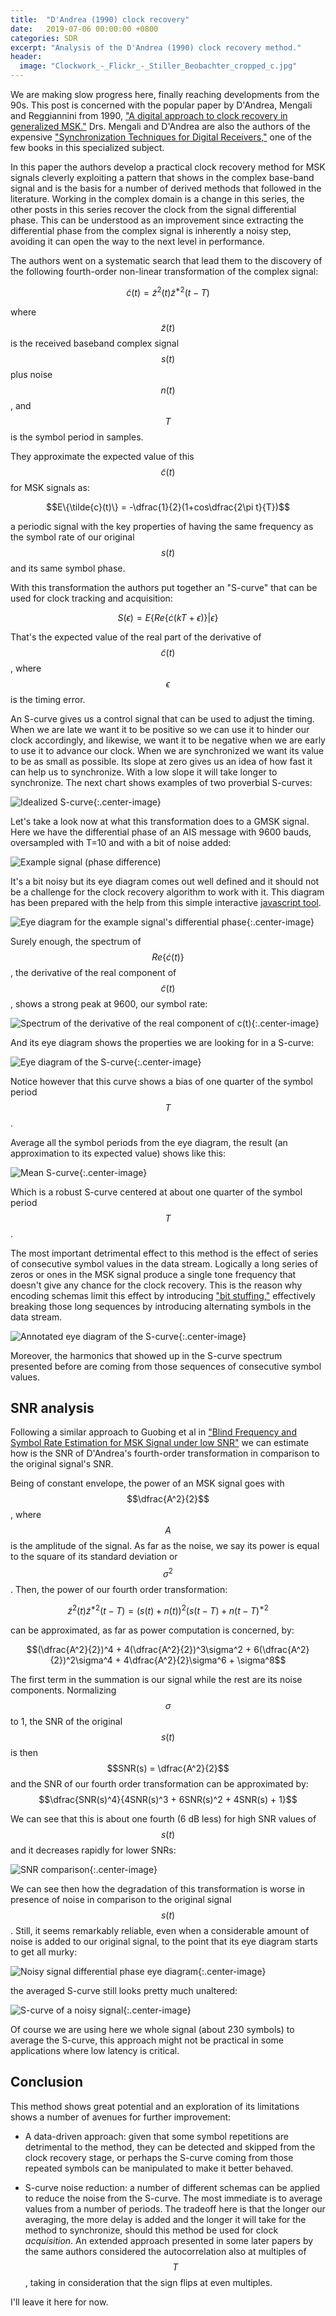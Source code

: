 ```yaml
---
title:  "D'Andrea (1990) clock recovery"
date:   2019-07-06 00:00:00 +0800
categories: SDR
excerpt: "Analysis of the D'Andrea (1990) clock recovery method."
header:
  image: "Clockwork_-_Flickr_-_Stiller_Beobachter_cropped_c.jpg"
---
```


We are making slow progress here, finally reaching developments from the 90s. This post is concerned with the popular paper by D'Andrea, Mengali and Reggiannini from 1990, ["A digital approach to clock recovery in generalized MSK."][paper] Drs. Mengali and D'Andrea are also the authors of the expensive ["Synchronization Techniques for Digital Receivers,"][book] one of the few books in this specialized subject.

In this paper the authors develop a practical clock recovery method for MSK signals cleverly exploiting a pattern that shows in the complex base-band signal and is the basis for a number of derived methods that followed in the literature. Working in the complex domain is a change in this series, the other posts in this series recover the clock from the signal differential phase. This can be understood as an improvement since extracting the differential phase from the complex signal is inherently a noisy step, avoiding it can open the way to the next level in performance.

The authors went on a systematic search that lead them to the discovery of the following fourth-order non-linear transformation of the complex signal:

$$\tilde{c}(t) = \tilde{z}^2(t)\tilde{z}^{*2}(t-T)$$

where $$\tilde{z}(t)$$ is the received baseband complex signal $$s(t)$$ plus noise $$n(t)$$, and $$T$$ is the symbol period in samples.

They approximate the expected value of this $$\tilde{c}(t)$$ for MSK signals as:

$$E\{\tilde{c}(t)\} = -\dfrac{1}{2}(1+cos\dfrac{2\pi t}{T})$$

a periodic signal with the key properties of having the same frequency as the symbol rate of our original $$s(t)$$ and its same symbol phase.

With this transformation the authors put together an "S-curve" that can be used for clock tracking and acquisition:

$$S(\epsilon) = E\{Re\{\dot{c}(kT + \epsilon)\} | \epsilon\}$$

That's the expected value of the real part of the derivative of $$\tilde{c}(t)$$, where $$\epsilon$$ is the timing error.

An S-curve gives us a control signal that can be used to adjust the timing. When we are late we want it to be positive so we can use it to hinder our clock accordingly, and likewise, we want it to be negative when we are early to use it to advance our clock. When we are synchronized we want its value to be as small as possible. Its slope at zero gives us an idea of how fast it can help us to synchronize. With a low slope it will take longer to synchronize. The next chart shows examples of two proverbial S-curves:

![Idealized S-curve][s_curve]{:.center-image}

Let's take a look now at what this transformation does to a GMSK signal. Here we have the differential phase of an AIS message with 9600 bauds, oversampled with T=10 and with a bit of noise added:

![Example signal (phase difference)][example_input]

It's a bit noisy but its eye diagram comes out well defined and it should not be a challenge for the clock recovery algorithm to work with it. This diagram has been prepared with the help from this simple interactive [javascript tool][eye_diagram_tool].

![Eye diagram for the example signal's differential phase][diff_phase_eye]{:.center-image}

Surely enough, the spectrum of $$Re\{\dot{c}(t)\}$$, the derivative of the real component of $$\tilde{c}(t)$$, shows a strong peak at 9600, our symbol rate:

![Spectrum of the derivative of the real component of c(t)][s_spectrum]{:.center-image}

And its eye diagram shows the properties we are looking for in a S-curve:

![Eye diagram of the S-curve][s_curve_eye]{:.center-image}

Notice however that this curve shows a bias of one quarter of the symbol period $$T$$.

Average all the symbol periods from the eye diagram, the result (an approximation to its expected value) shows like this:

![Mean S-curve][s_curve_mean]{:.center-image}

Which is a robust S-curve centered at about one quarter of the symbol period $$T$$.

The most important detrimental effect to this method is the effect of series of consecutive symbol values in the data stream. Logically a long series of zeros or ones in the MSK signal produce a single tone frequency that doesn't give any chance for the clock recovery. This is the reason why encoding schemas limit this effect by introducing ["bit stuffing,"][bit_stuffing] effectively breaking those long sequences by introducing alternating symbols in the data stream.

![Annotated eye diagram of the S-curve][s_curve_eye_2]{:.center-image}

Moreover, the harmonics that showed up in the S-curve spectrum presented before are coming from those sequences of consecutive symbol values.

## SNR analysis

Following a similar approach to Guobing et al in ["Blind Frequency and Symbol Rate Estimation for MSK Signal under low SNR"][paper2] we can estimate how is the SNR of D'Andrea's fourth-order transformation in comparison to the original signal's SNR.

Being of constant envelope, the power of an MSK signal goes with $$\dfrac{A^2}{2}$$, where $$A$$ is the amplitude of the signal. As far as the noise, we say its power is equal to the square of its standard deviation or $$\sigma^2$$. Then, the power of our fourth order transformation:

$$\tilde{z}^2(t)\tilde{z}^{*2}(t-T) = (s(t)+n(t))^2(s(t-T)+n(t-T)^{*2}$$

can be approximated, as far as power computation is concerned, by:

$$(\dfrac{A^2}{2})^4 + 4(\dfrac{A^2}{2})^3\sigma^2 + 6(\dfrac{A^2}{2})^2\sigma^4 + 4\dfrac{A^2}{2}\sigma^6 + \sigma^8$$

The first term in the summation is our signal while the rest are its noise components. Normalizing $$\sigma$$ to 1, the SNR of the original $$s(t)$$ is then $$SNR(s) = \dfrac{A^2}{2}$$ and the SNR of our fourth order transformation can be approximated by:
$$\dfrac{SNR(s)^4}{4SNR(s)^3 + 6SNR(s)^2 + 4SNR(s) + 1}$$

We can see that this is about one fourth (6 dB less) for high SNR values of $$s(t)$$ and it decreases rapidly for lower SNRs:

![SNR comparison][snr_comparison]{:.center-image}

We can see then how the degradation of this transformation is worse in presence of noise in comparison to the original signal $$s(t)$$. Still, it seems remarkably reliable, even when a considerable amount of noise is added to our original signal, to the point that its eye diagram starts to get all murky:

![Noisy signal differential phase eye diagram][diff_phase_eye_noise]{:.center-image}

the averaged S-curve still looks pretty much unaltered:

![S-curve of a noisy signal][s_curve_mean_noise]{:.center-image}

Of course we are using here we whole signal (about 230 symbols) to average the S-curve, this approach might not be practical in some applications where low latency is critical.

## Conclusion

This method shows great potential and an exploration of its limitations shows a number of avenues for further improvement:

* A data-driven approach: given that some symbol repetitions are detrimental to the method, they can be detected and skipped from the clock recovery stage, or perhaps the S-curve coming from those repeated symbols can be manipulated to make it better behaved.

* S-curve noise reduction: a number of different schemas can be applied to reduce the noise from the S-curve. The most immediate is to average values from a number of periods. The tradeoff here is that the longer our averaging, the more delay is added and the longer it will take for the method to synchronize, should this method be used for clock _acquisition_. An extended approach presented in some later papers by the same authors considered the autocorrelation also at multiples of $$T$$, taking in consideration that the sign flips at even multiples.

I'll leave it here for now.


[paper]:             https://www.researchgate.net/publication/3153478_A_digital_approach_to_clock_recovery_in_generalized_MSK
[book]:              https://www.springer.com/gp/book/9780306457258
[eye_diagram_tool]:  https://github.com/EdFuentetaja/EdFuentetaja.github.io/blob/master/tools/eye_diagram/eye_diagram.html
[bit_stuffing]:      https://en.wikipedia.org/wiki/Bit_stuffing
[paper2]:            https://pdfs.semanticscholar.org/1d4d/e1778988f346e4f1fe21ddd6b8d4266ed33d.pdf

[example_input]:     /images/DAndrea/phase_diff.png
[s_curve]:           /images/DAndrea/s_curve.png
[s_spectrum]:        /images/DAndrea/s_spectrum.png
[diff_phase_eye]:    /images/DAndrea/diff_phase_eye.png
[s_curve_eye]:       /images/DAndrea/s_curve_eye.png
[s_curve_mean]:      /images/DAndrea/s_curve_mean.png
[s_curve_eye_2]:     /images/DAndrea/s_curve_eye_2.png
[snr_comparison]:    /images/DAndrea/snr_comparison.png
[diff_phase_eye_noise]:    /images/DAndrea/diff_phase_eye_noise.png
[s_curve_mean_noise]:      /images/DAndrea/s_curve_mean_noise.png
